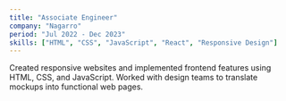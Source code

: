 ```yaml
---
title: "Associate Engineer"
company: "Nagarro"
period: "Jul 2022 - Dec 2023"
skills: ["HTML", "CSS", "JavaScript", "React", "Responsive Design"]
---
```


Created responsive websites and implemented frontend features using HTML, CSS, and JavaScript. Worked with design teams to translate mockups into functional web pages.



